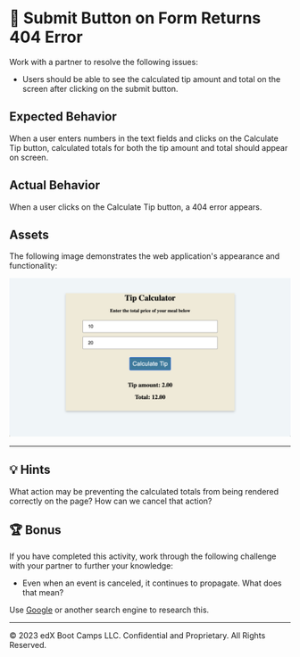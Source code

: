# 🐛 Submit Button on Form Returns 404 Error

Work with a partner to resolve the following issues:

* Users should be able to see the calculated tip amount and total on the screen after clicking on the submit button. 

## Expected Behavior

When a user enters numbers in the text fields and clicks on the Calculate Tip button, calculated totals for both the tip amount and total should appear on screen.  

## Actual Behavior

When a user clicks on the Calculate Tip button, a 404 error appears. 

## Assets

The following image demonstrates the web application's appearance and functionality:

![The Tip Calculator app has returned a tip amount of 2.00 and a total of 12.00, for a meal cost of 10 and tip of 20%.](./images/01-screenshot.png)

---
## 💡 Hints

What action may be preventing the calculated totals from being rendered correctly on the page? How can we cancel that action?

## 🏆 Bonus

If you have completed this activity, work through the following challenge with your partner to further your knowledge:

* Even when an event is canceled, it continues to propagate. What does that mean? 

Use [Google](https://www.google.com) or another search engine to research this.

---
© 2023 edX Boot Camps LLC. Confidential and Proprietary. All Rights Reserved.
